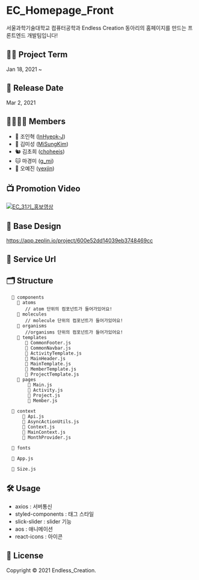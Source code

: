 # EC_Homepage_Front
서울과학기술대학교 컴퓨터공학과 Endless Creation 동아리의 홈페이지를 만드는 프론트엔드 개발팀입니다!


## 🧑‍💻 Project Term
Jan 18, 2021 ~ 


## 📰 Release Date
Mar 2, 2021


## 👨‍👩‍👧‍👧 Members
* 🐔 조인혁 ([InHyeok-J](https://github.com/InHyeok-J/))
* 🐹 김미성 ([MiSungKim](https://github.com/MiSungKim/))
* 🐿 김초희 ([choheeis](https://github.com/))
* 🐱 마경미 ([g_mi](https://github.com/g_mi/))
* 🐷 오예진 ([yexjin](https://github.com/yexjin/))


## 📺 Promotion Video
[![EC_31기_홍보영상](https://img.youtube.com/vi/6QosveEmeqg/0.jpg)](https://www.youtube.com/watch?v=6QosveEmeqg&feature=youtu.be)


## 🎨 Base Design
https://app.zeplin.io/project/600e52dd14039eb3748469cc


## 📡 Service Url


## 🗂 Structure
```
  📁 components 
    📁 atoms
       // atom 단위의 컴포넌트가 들어가있어요!
    📁 molecules
       // molecule 단위의 컴포넌트가 들어가있어요!
    📁 organisms
       //organisms 단위의 컴포넌트가 들어가있어요!
    📁 templates
       📄 CommonFooter.js
       📄 CommonNavbar.js
       📄 ActivityTemplate.js
       📄 MainHeader.js
       📄 MainTemplate.js
       📄 MemberTemplate.js
       📄 ProjectTemplate.js
    📁 pages
        📄 Main.js
        📄 Activity.js
        📄 Project.js
        📄 Member.js
      
  📁 context
      📄 Api.js
      📄 AsyncActionUtils.js
      📄 Context.js
      📄 MainContext.js
      📄 MonthProvider.js
  
  📁 fonts
  
  📄 App.js
  
  📄 Size.js 
```

## 🛠 Usage
* axios : 서버통신
* styled-components : 태그 스타일
* slick-slider : slider 기능
* aos : 애니메이션
* react-icons : 아이콘


## 📝 License
Copyright © 2021 Endless_Creation.
